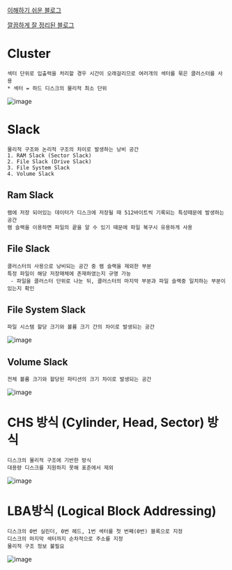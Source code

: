 [이해하기 쉬운 블로그](https://mamu2830.blogspot.com/2019/10/chs-lba.html)

[깔끔하게 잘 정리된 블로그](https://mamu2830.blogspot.com/2019/10/chs-lba.html)

# Cluster
```
섹터 단위로 입출력을 처리할 경우 시간이 오래걸리므로 여러개의 섹터를 묶은 클러스터를 사용
* 섹터 = 하드 디스크의 물리적 최소 단위
```
![image](/uploads/93bf41b030f4747bc89f99bbc5037759/image.png)

# Slack
```
물리적 구조와 논리적 구조의 차이로 발생하는 낭비 공간
1. RAM Slack (Sector Slack)
2. File Slack (Drive Slack)
3. File System Slack
4. Volume Slack
```

## Ram Slack
```
램에 저장 되어있는 데이터가 디스크에 저장될 때 512바이트씩 기록되는 특성때문에 발생하는 공간
램 슬랙을 이용하면 파일의 끝을 알 수 있기 때문에 파일 복구시 유용하게 사용
```

## File Slack
```
클러스터의 사용으로 낭비되는 공간 중 램 슬랙을 제외한 부분
특정 파일이 해당 저장매체에 존재하였는지 규명 가능
 - 파일을 클러스터 단위로 나눈 뒤, 클러스터의 마지막 부분과 파일 슬랙중 일치하는 부분이 있는지 확인
```

## File System Slack
```
파일 시스템 할당 크기와 볼륨 크기 간의 차이로 발생되는 공간
```
![image](/uploads/9a1102970ae9c858dedb564a3eb5f362/image.png)

## Volume Slack
```
전체 볼륨 크기와 할당된 파티션의 크기 차이로 발생되는 공간
```
![image](/uploads/b31f0a4b2909293f5f18de52e02a93ca/image.png)



# CHS 방식 (Cylinder, Head, Sector) 방식
```
디스크의 물리적 구조에 기반한 방식
대용량 디스크를 지원하지 못해 표준에서 제외
```
![image](/uploads/a0b75dd428e17d58a4cbf13235028cf1/image.png)

# LBA방식 (Logical Block Addressing)
```
디스크의 0번 실린더, 0번 헤드, 1번 섹터를 첫 번째(0번) 블록으로 지정
디스크의 마지막 섹터까지 순차적으로 주소를 지정
물리적 구조 정보 불필요
```
![image](/uploads/a66ccc4a45dbc6bcff6169f70b1d739a/image.png)